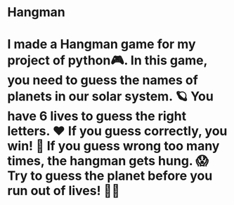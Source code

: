 # Hangman
# I made a Hangman game for my project of python🎮. In this game, you need to guess the names of planets in our solar system. 🪐 You have 6 lives to guess the right letters. ❤️ If you guess correctly, you win! 🎉 If you guess wrong too many times, the hangman gets hung. 😱 Try to guess the planet before you run out of lives! 🤔💫
